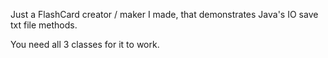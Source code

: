 Just a FlashCard creator / maker I made, that demonstrates Java's IO save txt file methods. 

You need all 3 classes for it to work. 

